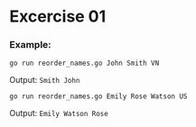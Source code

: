 # Excercise 01

### Example:
`go run reorder_names.go John Smith VN`

Output: `Smith John`


`go run reorder_names.go Emily Rose Watson US`

Output: `Emily Watson Rose`